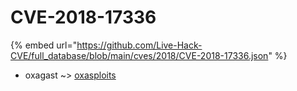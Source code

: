 # CVE-2018-17336
{% embed url="https://github.com/Live-Hack-CVE/full_database/blob/main/cves/2018/CVE-2018-17336.json" %}

* oxagast ~> [oxasploits](https://www.alice-snow.ru/2018/database/cve-2018-17336/oxasploits-oxagast)
